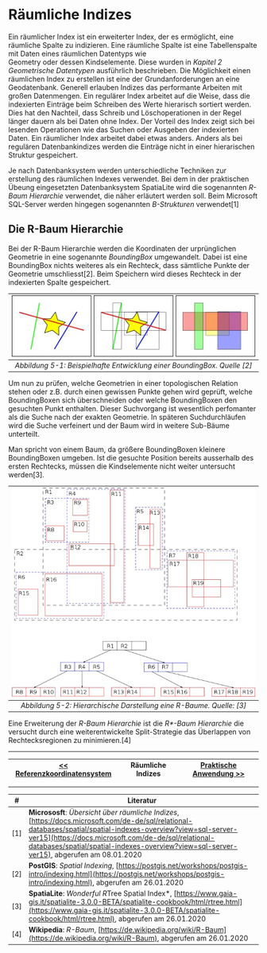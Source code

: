 # Räumliche Indizes

 Ein räumlicher Index ist ein erweiterter Index, der es ermöglicht, eine räumliche Spalte zu indizieren. Eine räumliche Spalte ist eine Tabellenspalte mit Daten eines räumlichen Datentyps wie  
 Geometry oder dessen Kindselemente. Diese wurden in *Kapitel 2 Geometrische Datentypen* ausführlich beschrieben. Die Möglichkeit einen räumlichen Index zu erstellen ist eine der Grundanforderungen an eine Geodatenbank. Generell erlauben Indizes das performante Arbeiten mit großen Datenmengen.
 Ein regulärer Index arbeitet auf die Weise, dass die indexierten Einträge beim Schreiben des Werte hierarisch sortiert werden. Dies hat den Nachteil, dass Schreib und Löschoperationen in der Regel länger dauern als bei Daten ohne Index. Der Vorteil des Index zeigt sich bei lesenden Operationen wie das Suchen oder Ausgeben der indexierten Daten. Ein räumlicher Index arbeitet dabei etwas anders.  Anders als bei regulären Datenbankindizes werden die Einträge nicht in einer hierarischen Struktur gespeichert.

 Je nach Datenbanksystem werden unterschiedliche Techniken zur erstellung des räumlichen Indexes verwendet. Bei dem in der praktischen Übeung eingesetzten Datenbanksystem SpatiaLite wird die sogenannten *R-Baum Hierarchie* verwendet, die näher erläutert werden soll. Beim Microsoft SQL-Server werden hingegen sogenannten *B-Strukturen* verwendet[1]

## Die R-Baum Hierarchie

Bei der R-Baum Hierarchie werden die Koordinaten der urprünglichen Geometrie in eine sogenannte *BoundingBox* umgewandelt. Dabei ist eine BoundingBox nichts weiteres als ein Rechteck, dass sämtliche Punkte der Geometrie umschliesst[2]. Beim Speichern wird dieses Rechteck in der indexierten Spalte gespeichert.

|![america_europa](img/bbox.jpg)|
|:--:|
|*Abbildung 5-1: Beispielhafte Entwicklung einer BoundingBox. Quelle [2]*|

Um nun zu prüfen, welche Geometrien in einer topologischen Relation stehen oder z.B. durch einen gewissen Punkte gehen wird geprüft, welche BoundingBoxen sich überschneiden oder welche BoundingBoxen den gesuchten Punkt enthalten. Dieser Suchvorgang ist wesentlich perfomanter als die Suche nach der exakten Geometrie. In späteren Suchdurchläufen wird die Suche verfeinert und der Baum wird in weitere Sub-Bäume unterteilt.

Man spricht von einem Baum, da größere BoundingBoxen kleinere BoundingBoxen umgeben. Ist die gesuchte Position bereits ausserhalb des ersten Rechtecks, müssen die Kindselemente nicht weiter untersucht werden[3].

|![boundingbox_tree](img/rtree.jpg)|
|:--:|
|*Abbildung 5-2: Hierarchische Darstellung eine R-Baume. Quelle: [3]*|

 Eine Erweiterung der *R-Baum Hierarchie* ist die _R*-Baum Hierarchie_ die versucht durch eine weiterentwickelte Split-Strategie das Überlappen von Rechtecksregionen zu minimieren.[4]

---

| [<< Referenzkoordinatensystem](04_coordinate_system.md) | Räumliche Indizes | [Praktische Anwendung >>](06_exercise.md) |
|------------------------------------|------------|-------------------------------------|

---

| #   | Literatur            |
| --- |--------------------------------------------------------------------------------------------------------------------------------------------------------------------------------------------------|
| [1] | **Micrososft**: *Übersicht über räumliche Indizes*, [https://docs.microsoft.com/de-de/sql/relational-databases/spatial/spatial-indexes-overview?view=sql-server-ver15](https://docs.microsoft.com/de-de/sql/relational-databases/spatial/spatial-indexes-overview?view=sql-server-ver15), abgerufen am 08.01.2020  |
| [2] | **PostGIS**: *Spatial Indexing*, [https://postgis.net/workshops/postgis-intro/indexing.html](https://postgis.net/workshops/postgis-intro/indexing.html), abgerufen am 26.01.2020  |
| [3] | **SpatiaLite**: *Wonderful R*Tree Spatial Index*, [https://www.gaia-gis.it/spatialite-3.0.0-BETA/spatialite-cookbook/html/rtree.html](https://www.gaia-gis.it/spatialite-3.0.0-BETA/spatialite-cookbook/html/rtree.html), abgerufen am 26.01.2020  |
| [4] | **Wikipedia**: *R-Baum*, [https://de.wikipedia.org/wiki/R-Baum](https://de.wikipedia.org/wiki/R-Baum), abgerufen am 26.01.2020  |
